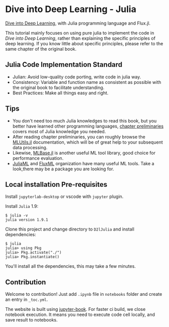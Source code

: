 # Dive into Deep Learning - Julia

[Dive into Deep Learning](https://d2l.ai/index.html), with Julia programming language and Flux.jl.

This tutorial mainly focuses on using pure julia to implement the code in *Dive into Deep Learning*, rather than explaining the specific principles of deep learning. If you know little about specific principles, please refer to the same chapter of the original book.

## Julia Code Implementation Standard

- Julian: Avoid low-quality code porting, write code in julia way.
- Consistency: Variable and function name as consistent as possible with the original book to facilitate understanding.
- Best Practices: Make all things easy and right.

## Tips

- You don't need too much Julia knowledges to read this book, but you better have learned other programming languages, [chapter preliminaries](https://neroblackstone.github.io/D2lJulia/notebooks/chapter_preliminaries/Data%20Manipulation.html#) covers most of Julia knowledge you needed.
- After reading chapter preliminaries, you can roughly browse the [MLUtils.jl](https://juliaml.github.io/MLUtils.jl/dev/) documentation, which will be of great help to your subsequent data processing.
- Likewise, [MLBase.jl](https://github.com/JuliaStats/MLBase.jl) is another useful ML tool library, good choice for performance evaluation.
- [JuliaML](https://github.com/JuliaML) and [FluxML](https://github.com/FluxML) organization have many useful ML tools. Take a look,there may be a package you are looking for.

## Local installation Pre-requisites

Install `jupyterlab-desktop` or vscode with `jupyter` plugin.

Install `Julia` 1.9:

``` shell
$ julia -v
julia version 1.9.1
```

Clone this project and change directory to `D2lJulia` and install dependencies:

``` shell
$ julia
julia> using Pkg
julia> Pkg.activate("./")
julia> Pkg.instantiate()
```

You'll install all the dependencies, this may take a few minutes.

## Contribution

Welcome to contribution! Just add `.ipynb` file in `notebooks` folder and create an entry in `_toc.yml`.

The website is built using [jupyter-book](https://github.com/executablebooks/jupyter-book). For faster ci build, we close notebook execution. It means you need to execute code cell locally, and save result to notebooks.